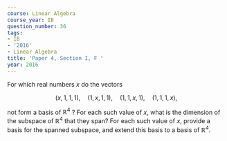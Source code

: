 ```yaml
---
course: Linear Algebra
course_year: IB
question_number: 36
tags:
- IB
- '2016'
- Linear Algebra
title: 'Paper 4, Section I, F '
year: 2016
---
```




For which real numbers $x$ do the vectors

$$(x, 1,1,1), \quad(1, x, 1,1), \quad(1,1, x, 1), \quad(1,1,1, x),$$

not form a basis of $\mathbb{R}^{4}$ ? For each such value of $x$, what is the dimension of the subspace of $\mathbb{R}^{4}$ that they span? For each such value of $x$, provide a basis for the spanned subspace, and extend this basis to a basis of $\mathbb{R}^{4}$.